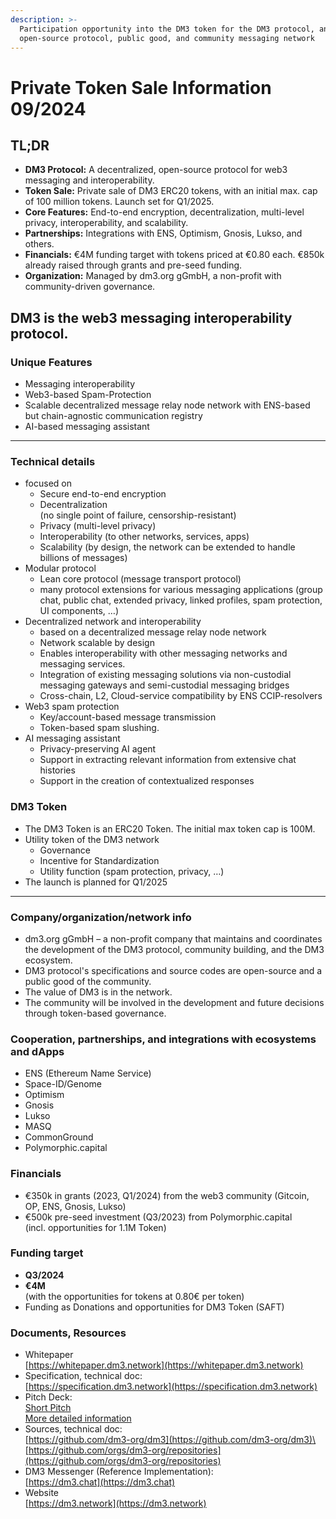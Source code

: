 ```yaml
---
description: >-
  Participation opportunity into the DM3 token for the DM3 protocol, an
  open-source protocol, public good, and community messaging network
---
```


# Private Token Sale Information 09/2024

## TL;DR

* **DM3 Protocol:** A decentralized, open-source protocol for web3 messaging and interoperability.
* **Token Sale:** Private sale of DM3 ERC20 tokens, with an initial max. cap of 100 million tokens. Launch set for Q1/2025.
* **Core Features:** End-to-end encryption, decentralization, multi-level privacy, interoperability, and scalability.
* **Partnerships:** Integrations with ENS, Optimism, Gnosis, Lukso, and others.
* **Financials:** €4M funding target with tokens priced at €0.80 each. €850k already raised through grants and pre-seed funding.
* **Organization:** Managed by dm3.org gGmbH, a non-profit with community-driven governance.

## DM3 is the web3 messaging interoperability protocol.

### Unique Features

* Messaging interoperability
* Web3-based Spam-Protection
* Scalable decentralized message relay node network with ENS-based but chain-agnostic  communication registry
* AI-based messaging assistant

***

### Technical details

* focused on
  * Secure end-to-end encryption
  * Decentralization\
    (no single point of failure, censorship-resistant)
  * Privacy (multi-level privacy)
  * Interoperability (to other networks, services, apps)
  * Scalability (by design, the network can be extended to handle billions of messages)
* Modular protocol
  * Lean core protocol (message transport protocol)
  * many protocol extensions for various messaging applications (group chat, public chat, extended privacy, linked profiles, spam protection, UI components, …)
* Decentralized network and interoperability
  * based on a decentralized message relay node network
  * Network scalable by design
  * Enables interoperability with other messaging networks and messaging services.
  * Integration of existing messaging solutions via non-custodial messaging gateways and semi-custodial messaging bridges
  * Cross-chain, L2, Cloud-service compatibility by ENS CCIP-resolvers
* Web3 spam protection
  * Key/account-based message transmission
  * Token-based spam slushing.
* AI messaging assistant
  * Privacy-preserving AI agent
  * Support in extracting relevant information from extensive chat histories
  * Support in the creation of contextualized responses

### DM3 Token

* The DM3 Token is an ERC20 Token. The initial max token cap is 100M.
* Utility token of the DM3 network
  * Governance
  * Incentive for Standardization
  * Utility function (spam protection, privacy, …)
* The launch is planned for Q1/2025

***

### Company/organization/network info

* dm3.org gGmbH – a non-profit company that maintains and coordinates the development of the DM3 protocol, community building, and the DM3 ecosystem.
* DM3 protocol's specifications and source codes are open-source and a public good of the community.
* The value of DM3 is in the network.
* The community will be involved in the development and future decisions through token-based governance.

### Cooperation, partnerships, and integrations with ecosystems and dApps

* ENS (Ethereum Name Service)
* Space-ID/Genome
* Optimism
* Gnosis
* Lukso
* MASQ
* CommonGround
* Polymorphic.capital

### Financials

* €350k in grants (2023, Q1/2024) from the web3 community (Gitcoin, OP, ENS, Gnosis, Lukso)
* €500k pre-seed investment (Q3/2023) from Polymorphic.capital \
  (incl. opportunities for 1.1M Token)

### Funding target

* **Q3/2024**
* **€4M** \
  (with the opportunities for tokens at 0.80€ per token)
* Funding as Donations and opportunities for DM3 Token (SAFT)

### Documents, Resources

* Whitepaper\
  [https://whitepaper.dm3.network](https://whitepaper.dm3.network)
* Specification, technical doc:\
  [https://specification.dm3.network](https://specification.dm3.network)
* Pitch Deck:\
  [Short Pitch](https://drive.google.com/open?id=19mHSZaQCqgJS12M7vVk-fmP0j8U0p2-9)\
  [More detailed information](https://drive.google.com/open?id=1\_jm16xbaZFOvO-N2OFmJgo-t0CNBLR0y)
* Sources, technical doc:\
  [https://github.com/dm3-org/dm3](https://github.com/dm3-org/dm3)\
  [https://github.com/orgs/dm3-org/repositories](https://github.com/orgs/dm3-org/repositories)
* DM3 Messenger (Reference Implementation):\
  [https://dm3.chat](https://dm3.chat)
* Website\
  [https://dm3.network](https://dm3.network)
